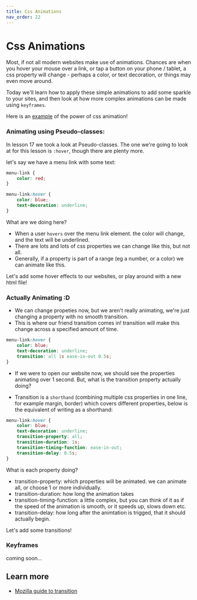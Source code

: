 ```yaml
---
title: Css Animations
nav_order: 22
---
```


# Css Animations

Most, if not all modern websites make use of animations. Chances are when you hover your mouse over a link, or tap a button on your
phone / tablet, a css property will change - perhaps a color, or text decoration, or things may even move around.

Today we'll learn how to apply these simple animations to add some sparkle to your sites, and then look at how more complex animations can be made using `keyframes`.

Here is an [example](./index.html) of the power of css animation!

### Animating using Pseudo-classes:

In lesson 17 we took a look at Pseudo-classes. The one we're going to look at for this lesson is `:hover`, though there are plenty more.

let's say we have a menu link with some text:

```css
menu-link {
    color: red;
}
```

```css
menu-link:hover {
    color: blue;
    text-decoration: underline;
}
```

What are we doing here?

-   When a user `hovers` over the menu link element. the color will change, and the text will be underlined.
-   There are lots and lots of css properties we can change like this, but not all.
-   Generally, if a property is part of a range (eg a number, or a color) we can animate like this.

Let's add some hover effects to our websites, or play around with a new html file!

### Actually Animating :D

-   We can change propeties now, but we aren't really animating, we're just changing a property with no smooth transition.
-   This is where our friend transition comes in! transition will make this change across a specified amount of time.

```css
menu-link:hover {
    color: blue;
    text-decoration: underline;
    transition: all 1s ease-in-out 0.5s;
}
```

-   If we were to open our website now, we should see the properties animating over 1 second. But, what is the transition property actually doing?

-   Transition is a `shorthand` (combining multiple css properties in one line, for example margin, border) which covers different properties, below
    is the equivalent of writing as a shorthand:

```css
menu-link:hover {
    color: blue;
    text-decoration: underline;
    transition-property: all;
    transition-duration: 1s;
    transition-timing-function: ease-in-out;
    transition-delay: 0.5s;
}
```

What is each property doing?

-   transition-property: which properties will be animated. we can animate all, or choose 1 or more individually.
-   transition-duration: how long the animation takes
-   transition-timing-function: a little complex, but you can think of it as if the speed of the animation is smooth, or it speeds up, slows down etc.
-   transition-delay: how long after the animtation is trigged, that it should actually begin.

Let's add some transitions!

### Keyframes

coming soon...

## Learn more

-   [Mozilla guide to transition](https://developer.mozilla.org/en-US/docs/Web/CSS/transition)

```

```
